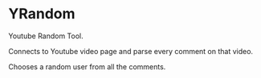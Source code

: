 YRandom
=======
Youtube Random Tool.

Connects to Youtube video page and parse every comment on that video.

Chooses a random user from all the comments.
